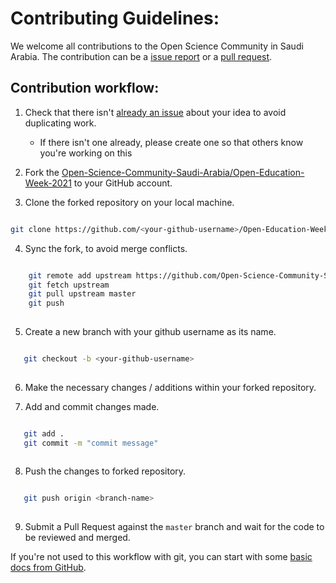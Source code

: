 # Contributing Guidelines:

We welcome all contributions to the Open Science Community in Saudi Arabia. The contribution can be a [issue report](https://github.com/Open-Science-Community-Saudi-Arabia/Open-Education-Week-2021/issues) 
or a [pull request](https://github.com/Open-Science-Community-Saudi-Arabia/Open-Education-Week-2021/pulls).

## Contribution workflow:

1. Check that there isn't [already an issue](https://github.com/Open-Science-Community-Saudi-Arabia/Open-Education-Week-2021/issues) about your idea to avoid duplicating work.
    * If there isn't one already, please create one so that others know you're working on this

2. Fork the [Open-Science-Community-Saudi-Arabia/Open-Education-Week-2021](https://github.com/Open-Science-Community-Saudi-Arabia/Open-Education-Week-2021/) to your GitHub account.

3. Clone the forked repository on your local machine.

 ```bash
 
 git clone https://github.com/<your-github-username>/Open-Education-Week-2021.git
 
 ```
4. Sync the fork, to avoid merge conflicts. 

```bash

    git remote add upstream https://github.com/Open-Science-Community-Saudi-Arabia/Open-Education-Week-2021.git
    git fetch upstream
    git pull upstream master
    git push
    
```

5. Create a new branch with your github username as its name.

 ```bash
 
    git checkout -b <your-github-username>
    
 ```

6. Make the necessary changes / additions within your forked repository.

7. Add and commit changes made.

 ```bash
 
    git add .
    git commit -m "commit message"
    
 ```
8. Push the changes to forked repository.

 ```bash
 
    git push origin <branch-name>
    
 ```

9. Submit a Pull Request against the `master` branch and wait for the code to be reviewed and merged.

If you're not used to this workflow with git, you can start with some [basic docs from GitHub](https://help.github.com/articles/fork-a-repo/).
